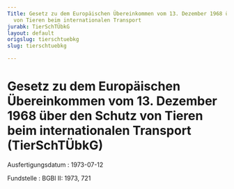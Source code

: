 ```yaml
---
Title: Gesetz zu dem Europäischen Übereinkommen vom 13. Dezember 1968 über den Schutz
  von Tieren beim internationalen Transport
jurabk: TierSchTÜbkG
layout: default
origslug: tierschtuebkg
slug: tierschtuebkg

---
```


# Gesetz zu dem Europäischen Übereinkommen vom 13. Dezember 1968 über den Schutz von Tieren beim internationalen Transport (TierSchTÜbkG)

Ausfertigungsdatum
:   1973-07-12

Fundstelle
:   BGBl II: 1973, 721

